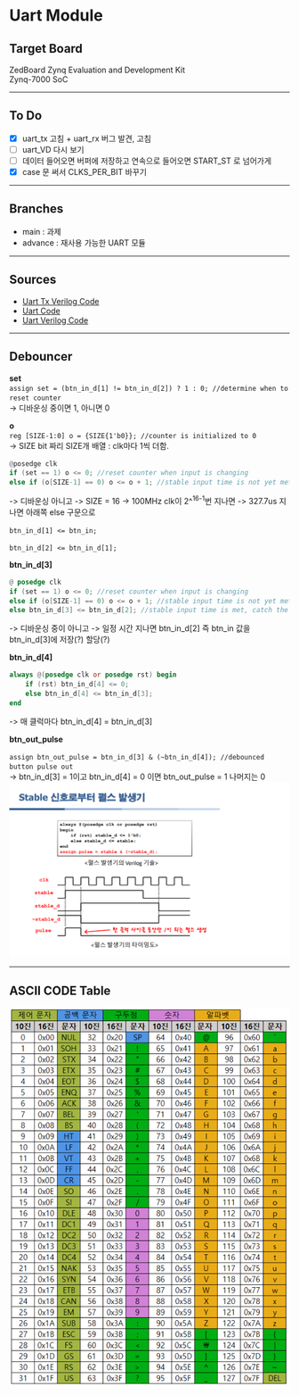 # Uart Module

## Target Board

ZedBoard Zynq Evaluation and Development Kit
<br>
Zynq-7000 SoC

---

## To Do

- [x] uart_tx 고침 + uart_rx 버그 발견, 고침
- [ ] uart_VD 다시 보기
- [ ] 데이터 들어오면 버퍼에 저장하고 연속으로 들어오면 START_ST 로 넘어가게
- [x] case 문 써서 CLKS_PER_BIT 바꾸기

---

## Branches

- main : 과제
- advance : 재사용 가능한 UART 모듈

---

## Sources

- [Uart Tx Verilog Code](https://m.blog.naver.com/tlsrka649/222065404652)
- [Uart Code](https://nandland.com/uart-serial-port-module/)
- [Uart Verilog Code](https://github.com/ben-marshall/uart#impl_top)

---

## Debouncer

**set**<br>
`assign set = (btn_in_d[1] != btn_in_d[2]) ? 1 : 0; //determine when to reset counter`<br>
-> 디바운싱 중이면 1, 아니면 0
<br>

**o**<br>
`reg [SIZE-1:0] o = {SIZE{1'b0}}; //counter is initialized to 0`<br>
-> SIZE bit 짜리 SIZE개 배열 : clk마다 1씩 더함.

```Verilog
@posedge clk
if (set == 1) o <= 0; //reset counter when input is changing
else if (o[SIZE-1] == 0) o <= o + 1; //stable input time is not yet met
```

-> 디바운싱 아니고
-> SIZE = 16 -> 100MHz clk이 2^<sup>16-1</sup>번 지나면 -> 327.7us 지나면 아래쪽 else 구문으로
<br>

`btn_in_d[1] <= btn_in;`

`btn_in_d[2] <= btn_in_d[1];`

**btn_in_d[3]**

```Verilog
@ posedge clk
if (set == 1) o <= 0; //reset counter when input is changing
else if (o[SIZE-1] == 0) o <= o + 1; //stable input time is not yet met
else btn_in_d[3] <= btn_in_d[2]; //stable input time is met, catch the btn and retain.
```

-> 디바운싱 중이 아니고
-> 일정 시간 지나면 btn_in_d[2] 즉 btn_in 값을 btn_in_d[3]에 저장(?) 할당(?)
<br>

**btn_in_d[4]**

```Verilog
always @(posedge clk or posedge rst) begin
    if (rst) btn_in_d[4] <= 0;
    else btn_in_d[4] <= btn_in_d[3];
end
```

-> 매 클럭마다 btn_in_d[4] = btn_in_d[3]
<br>

**btn_out_pulse**

`assign btn_out_pulse = btn_in_d[3] & (~btn_in_d[4]); //debounced button pulse out`<br>
-> btn_in_d[3] = 1이고 btn_in_d[4] = 0 이면 btn_out_pulse = 1 나머지는 0
![pulse 생성기](.//study/pulse.png)

---

## ASCII CODE Table

![ASCII Table](.//study/ASCII.png)
